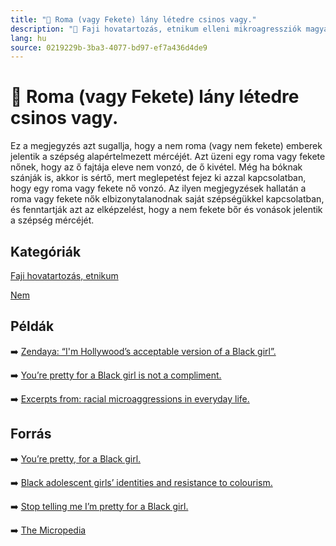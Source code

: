 ```yaml
---
title: "🚫 Roma (vagy Fekete) lány létedre csinos vagy."
description: "🚫 Faji hovatartozás, etnikum elleni mikroagressziók magyarázata, háttere, javaslatok."
lang: hu
source: 0219229b-3ba3-4077-bd97-ef7a436d4de9
---
```


<div class="wiki-content agression-title">

# 🚫 Roma (vagy Fekete) lány létedre csinos vagy.

Ez a megjegyzés azt sugallja, hogy a nem roma (vagy nem fekete) emberek jelentik a szépség alapértelmezett mércéjét. Azt üzeni egy roma vagy fekete nőnek, hogy az ő fajtája eleve nem vonzó, de ő kivétel. Még ha bóknak szánják is, akkor is sértő, mert meglepetést fejez ki azzal kapcsolatban, hogy egy roma vagy fekete nő vonzó. Az ilyen megjegyzések hallatán a roma vagy fekete nők elbizonytalanodnak saját szépségükkel kapcsolatban, és fenntartják azt az elképzelést, hogy a nem fekete bőr és vonások jelentik a szépség mércéjét.


<div class="categories">

## Kategóriák

[Faji hovatartozás, etnikum](/#/entry?id=faji-hovatartozas-etnikum)

[Nem](/#/entry?id=nem)

</div>

## Példák

➡️ [Zendaya: “I'm Hollywood’s acceptable version of a Black girl”.](https://www.bbc.com/news/newsbeat-43879480)

➡️ [You’re pretty for a Black girl is not a compliment.](http://www.therotundaonline.com/opinion/youre-pretty-for-a-black-girl-is-not-a-compliment/article_0ce064fe-630c-11e9-9f7f-a329731783d8.html)

➡️ [Excerpts from: racial microaggressions in everyday life.](https://byblacks.com/opinion/2736-how-internalized-racism-ruined-dating-for-me)

## Forrás

➡️ [You’re pretty, for a Black girl.](https://www.thsppl.com/thsppl-articles/2017/4/27/youre-pretty-for-a-blackgirl)

➡️ [Black adolescent girls’ identities and resistance to colourism.](https://journals.sagepub.com/doi/abs/10.1177/07435584211028218)

➡️ [Stop telling me I’m pretty for a Black girl.](http://www.mtv.com/news/2862057/stop-telling-me-im-pretty-for-a-black-girl/)

➡️ [The Micropedia](https://www.themicropedia.org/)


</div>